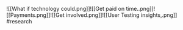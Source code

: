 ![[What if technology could.png]]![[Get paid on time..png]]![[Payments.png]]![[Get involved.png]]![[User Testing insights,.png]]
#research